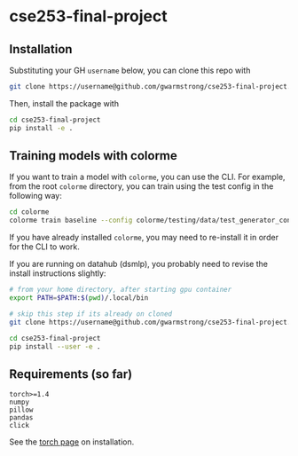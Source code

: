 # cse253-final-project

## Installation

Substituting your GH `username` below, you can clone this repo with
```bash
git clone https://username@github.com/gwarmstrong/cse253-final-project.git
```

Then, install the package with
```bash
cd cse253-final-project
pip install -e .
```

## Training models with colorme
If you want to train a model with `colorme`, you can use the CLI. For example, from the root `colorme` directory,
you can train using the test config in the following way:
```bash
cd colorme
colorme train baseline --config colorme/testing/data/test_generator_config.yml 
```

If you have already installed `colorme`, you may need to re-install it in order for the CLI to work.

If you are running on datahub (dsmlp), you probably need to revise the install instructions slightly:
```bash
# from your home directory, after starting gpu container
export PATH=$PATH:$(pwd)/.local/bin

# skip this step if its already on cloned
git clone https://username@github.com/gwarmstrong/cse253-final-project.git

cd cse253-final-project
pip install --user -e .

```

## Requirements (so far)

```text
torch>=1.4
numpy
pillow
pandas
click
```

See the [torch page](https://pytorch.org/get-started/locally/) on installation.
